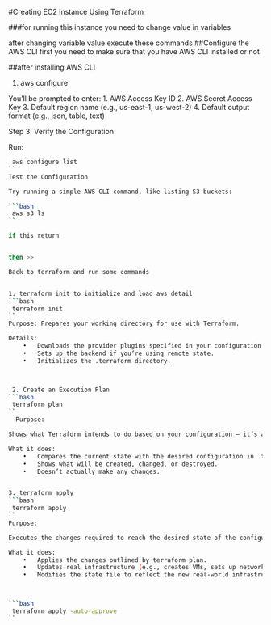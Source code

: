 
#Creating EC2 Instance Using Terraform

###for running this instance you need to change 
value in variables


after changing variable value execute these commands
##Configure the AWS CLI
first you need to make sure that you have AWS CLI installed or not


##after installing AWS CLI
1. aws configure

You’ll be prompted to enter:
	1.	AWS Access Key ID
	2.	AWS Secret Access Key
	3.	Default region name (e.g., us-east-1, us-west-2)
	4.	Default output format (e.g., json, table, text)

Step 3: Verify the Configuration

Run:
```bash
 aws configure list
``
Test the Configuration

Try running a simple AWS CLI command, like listing S3 buckets:

```bash
 aws s3 ls
``

if this return 


then >>

Back to terraform and run some commands


1. terraform init to initialize and load aws detail
```bash
 terraform init
``
Purpose: Prepares your working directory for use with Terraform.

Details:
	•	Downloads the provider plugins specified in your configuration.
	•	Sets up the backend if you’re using remote state.
	•	Initializes the .terraform directory.



 2. Create an Execution Plan
```bash
 terraform plan
``
  Purpose:

Shows what Terraform intends to do based on your configuration — it’s a dry run.

What it does:
	•	Compares the current state with the desired configuration in .tf files.
	•	Shows what will be created, changed, or destroyed.
	•	Doesn’t actually make any changes.


3. terraform apply
```bash
 terraform apply
``
Purpose:

Executes the changes required to reach the desired state of the configuration.

What it does:
	•	Applies the changes outlined by terraform plan.
	•	Updates real infrastructure (e.g., creates VMs, sets up networks).
	•	Modifies the state file to reflect the new real-world infrastructure.



```bash
 terraform apply -auto-approve
``


 
